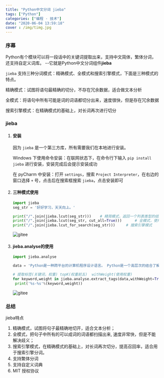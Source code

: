 ```yaml
---
title: "Python中文分词 jieba"
tags: ["Python"]
categories: ["编程 · 技术"]
date: "2020-06-04 13:59:18"
cover : /img/timg.jpg
---
```


### 序幕

Python有个模块可以将一段话中的关键词提取出来，支持中文简体，繁体分词，还支持自定义词库。 --它就是Python中文分词组件**jieba**

`jieba` 支持三种分词模式：精确模式、全模式和搜索引擎模式，下面是三种模式的特点。

精确模式：试图将语句最精确的切分，不存在冗余数据，适合做文本分析

全模式：将语句中所有可能是词的词语都切分出来，速度很快，但是存在冗余数据

搜索引擎模式：在精确模式的基础上，对长词再次进行切分

### jieba

1. #### 安装

   因为 `jieba` 是一个第三方库，所有需要我们在本地进行安装。

   Windows 下使用命令安装：在联网状态下，在命令行下输入 `pip install jieba` 进行安装，安装完成后会提示安装成功

   在 pyCharm 中安装：打开 `settings`，搜索 `Project Interpreter`，在右边的窗口选择 `+` 号，点击后在搜索框搜索 `jieba`，点击安装即可

2. #### 三种模式使用

   ```python
   import jieba
   seg_str = '好好学习，天天向上。'
   
   print("/".join(jieba.lcut(seg_str)))    # 精简模式，返回一个列表类型的结果
   print("/".join(jieba.lcut(seg_str, cut_all=True)))      # 全模式，使用 'cut_all=True' 指定 
   print("/".join(jieba.lcut_for_search(seg_str)))     # 搜索引擎模式
   ```

   ![gitee](https://wangxs020202.gitee.io/images/note/jieba.png)
   
3. #### jieba.analyse的使用

   ```python
   import jieba.analyse
   
   data = 'Python是一种跨平台的计算机程序设计语言。 Python是一个高层次的结合了解释性、编译性、互动性和面向对象的脚本语言。最初被设计用于编写自动化脚本(shell)，随着版本的不断更新和语言新功能的添加，越多被用于独立的、大型项目的开发。'
   
   # 提取标签(关键词，权重) topK(权重前五)  withWeight(使用权重)
   for keyword,weight in jieba.analyse.extract_tags(data,withWeight=True,topK=5):
   	print('%s-%s'%(keyword,weight))
   ```

   ![gitee](https://wangxs020202.gitee.io/images/note/jieba1.png)

   

### 总结

jieba特点

1. 精确模式，试图将句子最精确地切开，适合文本分析；
2. 全模式，把句子中所有的可以成词的词语都扫描出来, 速度非常快，但是不能解决歧义；
3. 搜索引擎模式，在精确模式的基础上，对长词再次切分，提高召回率，适合用于搜索引擎分词。
4. 支持繁体分词
5. 支持自定义词典
6. MIT 授权协议

​	







